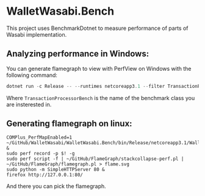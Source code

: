 # WalletWasabi.Bench

This project uses BenchmarkDotnet to measure performance of parts of Wasabi implementation.

## Analyzing performance in Windows:

You can generate flamegraph to view with PerfView on Windows with the following command:
```powershell
dotnet run -c Release -- --runtimes netcoreapp3.1 --filter TransactionProcessorBench --profiler ETW
```

Where `TransactionProcessorBench` is the name of the benchmark class you are insterested in.

## Generating flamegraph on linux:


```
COMPlus_PerfMapEnabled=1 ~/GitHub/WalletWasabi/WalletWasabi.Bench/bin/Release/netcoreapp3.1/WalletWasabi.Bench &
sudo perf record -p $! -g
sudo perf script -f | ~/GitHub/FlameGraph/stackcollapse-perf.pl | ~/GitHub/FlameGraph/flamegraph.pl > flame.svg
sudo python -m SimpleHTTPServer 80 &
firefox http://127.0.0.1:80/
``` 

And there you can pick the flamegraph.
